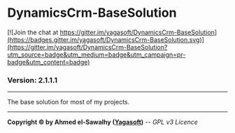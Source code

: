 # DynamicsCrm-BaseSolution

[![Join the chat at https://gitter.im/yagasoft/DynamicsCrm-BaseSolution](https://badges.gitter.im/yagasoft/DynamicsCrm-BaseSolution.svg)](https://gitter.im/yagasoft/DynamicsCrm-BaseSolution?utm_source=badge&utm_medium=badge&utm_campaign=pr-badge&utm_content=badge)

### Version: 2.1.1.1
---

The base solution for most of my projects.

---
**Copyright &copy; by Ahmed el-Sawalhy ([Yagasoft](http://yagasoft.com))** -- _GPL v3 Licence_
